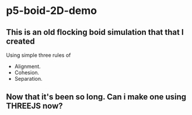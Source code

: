 # p5-boid-2D-demo
This is an old flocking boid simulation that that I created 
---
Using simple three rules of 
- Alignment.
- Cohesion.
- Separation.

Now that it's been so long. Can i make one using THREEJS now? 
---
